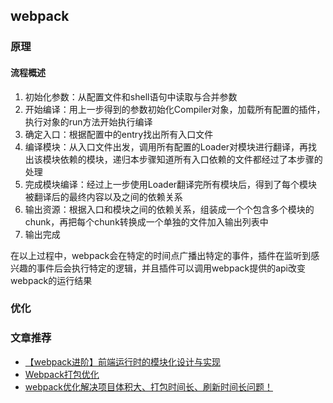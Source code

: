 ## webpack

### 原理

#### 流程概述

1. 初始化参数：从配置文件和shell语句中读取与合并参数
2. 开始编译：用上一步得到的参数初始化Compiler对象，加载所有配置的插件，执行对象的run方法开始执行编译
3. 确定入口：根据配置中的entry找出所有入口文件
4. 编译模块：从入口文件出发，调用所有配置的Loader对模块进行翻译，再找出该模块依赖的模块，递归本步骤知道所有入口依赖的文件都经过了本步骤的处理
5. 完成模块编译：经过上一步使用Loader翻译完所有模块后，得到了每个模块被翻译后的最终内容以及之间的依赖关系
6. 输出资源：根据入口和模块之间的依赖关系，组装成一个个包含多个模块的chunk，再把每个chunk转换成一个单独的文件加入输出列表中
7. 输出完成

在以上过程中，webpack会在特定的时间点广播出特定的事件，插件在监听到感兴趣的事件后会执行特定的逻辑，并且插件可以调用webpack提供的api改变webpack的运行结果

### 优化



### 文章推荐

- [【webpack进阶】前端运行时的模块化设计与实现](https://www.jianshu.com/p/b52b6996d612)
- [Webpack打包优化](https://juejin.im/post/5b1e303b6fb9a01e605fd0b3)
- [webpack优化解决项目体积大、打包时间长、刷新时间长问题！](https://juejin.im/post/5ed1c85df265da77190bbab4)

